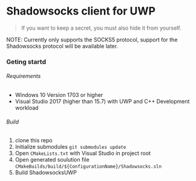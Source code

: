 # Shadowsocks client for UWP
>If you want to keep a secret, you must also hide it from yourself.

NOTE: Currently only supports the SOCKS5 protocol, support for the Shadowsocks protocol will be available later.
 
### Geting startd
###### Requirements
 * Windows 10 Version 1703 or higher
 * Visual Studio 2017 (higher than 15.7) with UWP and C++ Development workload
###### Build
 1. clone this repo
 2. Initialize submodules `git submodules update`
 3. Open `CMakeLists.txt` with Visual Studio in project root
 4. Open generated soulution file `CMakeBuilds/build/${ConfigurationName}/Shadowsocks.sln`
 5. Build ShadowsocksUWP